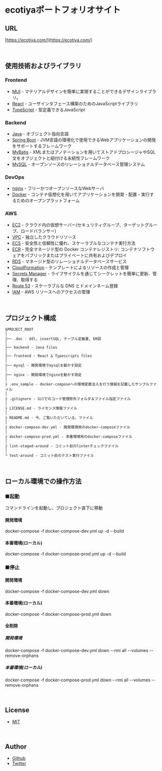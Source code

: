 # ecotiyaポートフォリオサイト

## URL
[https://ecotiya.com/](https://ecotiya.com/)

<br>

## 使用技術およびライブラリ

### Frontend
- [MUI](https://mui.com/) - マテリアルデザインを簡単に実現することができるデザインライブラリ。
- [React](https://reactjs.org/) - ユーザインタフェース構築のためのJavaScriptライブラリ
- [TypeScript](https://www.typescriptlang.org/) - 型定義できるJavaScript

### Backend
- [Java](https://www.java.com/) - オブジェクト指向言語
- [Spring Boot](https://spring.io/projects/spring-boot) - JVM言語の環境化で使用できるWebアプリケーションの開発をサポートするフレームワーク
- [MyBatis](https://blog.mybatis.org/) - XMLまたはアノテーションを用いてストアドプロシージャやSQL文をオブジェクトと紐付ける永続性フレームワーク
- [MySQL](https://www.mysql.com/jp/) - オープンソースのリレーショナルデータベース管理システム 

### DevOps
- [nginx](https://nginx.org/) - フリーかつオープンソースなWebサーバ
- [Docker](https://www.docker.com/) - コンテナ仮想化を用いてアプリケーションを開発・配置・実行するためのオープンプラットフォーム

### AWS
- [EC2](https://aws.amazon.com/jp/ec2/) - クラウド内の仮想サーバー(セキュリティグループ、ターゲットグループ、ロードバランサー)
- [VPC](https://aws.amazon.com/jp/vpc/) - 独立したクラウドリソース
- [ECS](https://aws.amazon.com/jp/ecs/) - 安全性と信頼性に優れ、スケーラブルなコンテナ実行方法
- [ECR](https://aws.amazon.com/jp/ecr/) - 完全マネージド型の Docker コンテナレジストリ: コンテナソフトウェアをパブリックまたはプライベートに共有およびデプロイ
- [RDS](https://aws.amazon.com/jp/rds/) - マネージド型のリレーショナルデータベースサービス
- [CloudFormation](https://aws.amazon.com/jp/cloudformation/) - テンプレートによるリソースの作成と管理
- [Secrets Manager](https://aws.amazon.com/jp/secrets-manager/) - ライフサイクルを通じてシークレットを簡単に更新、管理、取得する
- [Route 53](https://aws.amazon.com/jp/route53/) - スケーラブルな DNS とドメインネーム登録
- [IAM](https://aws.amazon.com/jp/iam/) - AWS リソースへのアクセスの管理

<br>

## プロジェクト構成

```
$PROJECT_ROOT
│   
├── .doc - ddl, insertSQL, テーブル定義書, ER図
│
├── backend - Java files
│    
├── frontend - React & Typescripts files
│    
├── mysql - 開発環境でmysqlを動かす設定
│    
├── nginx - 開発環境でnginxを動かす設定
│    
├ .env_sample - docker-composeへの環境変数注入を行う情報を記載したサンプルファイル
│
├ .gitignore - Gitでのコード管理除外フォルダ＆ファイル指定ファイル
│
├ LICENSE.md - ライセンス情報ファイル
│
├ README.md - 今、ご覧いただいている、ファイル 
│
├ docker-compose-dev.yml - 開発環境用のdocker-composeファイル
│
├ docker-compose-prod.yml - 本番環境用のdocker-composeファイル
│
├ lint-staged-around - コミット前のlinterチェックファイル
│
└ test-around - コミット前のテスト実行ファイル
```

<br>

## ローカル環境での操作方法

### ■起動
コマンドラインを起動し、プロジェクト直下に移動

#### 開発環境
docker-compose -f docker-compose-dev.yml up -d --build

#### 本番環境(ローカル)
docker-compose -f docker-compose-prod.yml up -d --build

### ■停止

#### 開発環境
docker-compose -f docker-compose-dev.yml down

#### 本番環境(ローカル)
docker-compose -f docker-compose-prod.yml down

#### 全削除

##### 開発環境
docker-compose -f docker-compose-dev.yml down --rmi all --volumes --remove-orphans

##### 本番環境(ローカル)
docker-compose -f docker-compose-prod.yml down --rmi all --volumes --remove-orphans

<br>

## License

- [MIT](https://raw.githubusercontent.com/ecotiya/ecotiya-portfolio-site/master/LICENSE.md)  

<br>

## Author

- [Github](https://github.com/ecotiya)
- [Twitter](https://twitter.com/ecotiya)